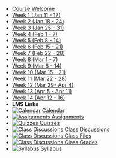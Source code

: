 - [Course Welcome](course-welcome)
- [Week 1 (Jan 11 - 17)](week-01)
- [Week 2 (Jan 18 - 24)](week-02)
- [Week 3 (Jan 25 - 31)](week-03)
- [Week 4 (Feb 1 - 7)](week-04)
- [Week 5 (Feb 8 - 14)](week-05)
- [Week 6 (Feb 15 - 21)](week-06)
- [Week 7 (Feb 22 - 28)](week-07)
- [Week 8 (Mar 1 - 7)](week-08)
- [Week 9 (Mar 8 - 14)](week-09)
- [Week 10 (Mar 15 - 21)](week-10)
- [Week 11 (Mar 22 - 28)](week-11)
- [Week 12 (Mar 29- Apr 4)](week-12)
- [Week 13 (Apr 5 - Apr 11)](week-13)
- [Week 14 (Apr 12 - 16)](week-14)
- **LMS Links**
- [![Calendar](https://icongr.am/fontawesome/calendar.svg?size=16&color=6D6F71) Calendar](https://canvas.sfu.ca/courses/44038/calendar)
- [![Assignments](https://icongr.am/fontawesome/pencil.svg?size=16&color=6D6F71) Assignments](https://canvas.sfu.ca/courses/44038/assignments )
- [![Quizzes](https://icongr.am/fontawesome/check-circle.svg?size=16&color=6D6F71) Quizzes](https://canvas.sfu.ca/courses/44038/quizzes)
- [![Class Discussions](https://icongr.am/fontawesome/comments-o.svg?size=16&color=6D6F71) Class Discussions](https://canvas.sfu.ca/courses/44038/discussion_topics)
- [![Class Discussions](https://icongr.am/fontawesome/folder.svg?size=16&color=6D6F71) Class Files](https://canvas.sfu.ca/courses/44038/discussion_topics)
- [![Class Discussions](https://icongr.am/fontawesome/calculator.svg?size=16&color=6D6F71) Class Grades](https://canvas.sfu.ca/courses/44038/discussion_topics)
- [![Syllabus](https://icongr.am/fontawesome/list.svg?size=16&color=6D6F71) Syllabus](https://canvas.sfu.ca/courses/44038/assignments/syllabus)

<style>
  :root {

    --link-color: #A6192E;
    --link-text-decoration: none;
    --link-text-decoration--hover: underline;

  }

</style>
